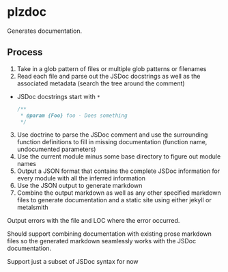 # plzdoc

Generates documentation.

## Process

1. Take in a glob pattern of files or multiple glob patterns or filenames
2. Read each file and parse out the JSDoc docstrings as well as the associated metadata (search the tree around the comment)
  * JSDoc docstrings start with `*`
    ```javascript
    /**
     * @param {Foo} foo - Does something
     */
    ```
3. Use doctrine to parse the JSDoc comment and use the surrounding function definitions to fill in missing documentation (function name, undocumented parameters)
4. Use the current module minus some base directory to figure out module names
5. Output a JSON format that contains the complete JSDoc information for every module with all the inferred information
6. Use the JSON output to generate markdown
7. Combine the output markdown as well as any other specified markdown files to generate
   documentation and a static site using either jekyll or metalsmith

Output errors with the file and LOC where the error occurred.

Should support combining documentation with existing prose markdown files so the
generated markdown seamlessly works with the JSDoc documentation.

Support just a subset of JSDoc syntax for now

